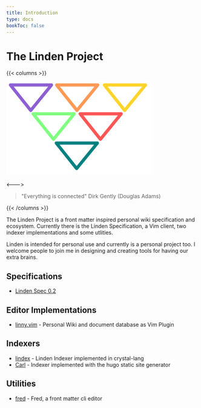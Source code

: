 ```yaml
---
title: Introduction
type: docs
bookToc: false
---
```


# The Linden Project
{{< columns >}}

![](/linden-logo.png)

<--->

> "Everything is connected" Dirk Gently (Douglas Adams)

{{< /columns >}}


The Linden Project is a front matter inspired personal wiki specification and
ecosystem. Currently there is the Linden Specification, a Vim
client, two indexer implementations and some utlities.

Linden is intended for personal use and currently is a personal project too. I
welcome people to join me in designing and creating tools for having our extra
brains.

## Specifications
- [Linden Spec 0.2](docs/linden-specification/version-0.2)

## Editor Implementations
- [linny.vim](https://github.com/linden-project/linny.vim) - Personal Wiki and document database as Vim Plugin

## Indexers
- [lindex](https://github.com/linden-project/lindex) - Linden Indexer implemented in crystal-lang
- [Carl](https://github.com/linden-project/carl) - Indexer implemented with the hugo static site generator

## Utilities
- [fred](https://github.com/linden-project/fred) - Fred, a front matter cli editor
